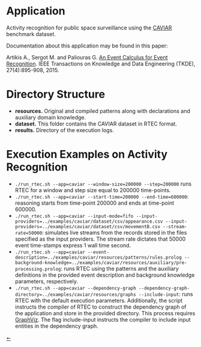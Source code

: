 # Application

Activity recognition for public space surveillance using the [CAVIAR](http://homepages.inf.ed.ac.uk/rbf/CAVIARDATA1/) benchmark dataset.

Documentation about this application may be found in this paper:

Artikis A., Sergot M. and Paliouras G. [An Event Calculus for Event Recognition](http://cer.iit.demokritos.gr/publications/papers/2015/artikis-TKDE14.pdf). IEEE Transactions on Knowledge and Data Engineering (TKDE), 27(4):895-908, 2015.

# Directory Structure
- **resources.** Original and compiled patterns along with declarations and auxiliary domain knowledge.
- **dataset.** This folder contains the CAVIAR dataset in RTEC format.
- **results.** Directory of the execution logs.

# Execution Examples on Activity Recognition
- ```./run_rtec.sh --app=caviar --window-size=200000 --step=200000``` runs RTEC for a window and step size equal to 200000 time-points. 
- ```./run_rtec.sh --app=caviar --start-time=200000 --end-time=600000```: reasoning starts from time-point 200000 and ends at time-point 600000. 
- ```./run_rtec.sh --app=caviar --input-mode=fifo --input-providers=../examples/caviar/dataset/csv/appearance.csv --input-providers=../examples/caviar/dataset/csv/movementB.csv --stream-rate=50000```: simulates live streams from the records stored in the files specified as the input providers. The stream rate dictates that 50000 event time-stamps express 1 wall time second. 
- ```./run_rtec.sh --app=caviar --event-description=../examples/caviar/resources/patterns/rules.prolog --background-knowledge=../examples/caviar/resources/auxiliary/pre-processing.prolog```: runs RTEC using the patterns and the auxiliary definitions in the provided event description and background knowledge parameters, respectively.
- ```./run_rtec.sh --app=caviar --dependency-graph --dependency-graph-directory=../examples/caviar/resources/graphs --include-input```: runs RTEC with the default execution parameters. Additionally, the script instructs the compiler of RTEC to construct the dependency graph of the application and store in the provided directory. This process requires [GraphViz](https://graphviz.org/). The flag include-input instructs the compiler to include input entities in the dependency graph.

[🠔](/docs/contents.md)
